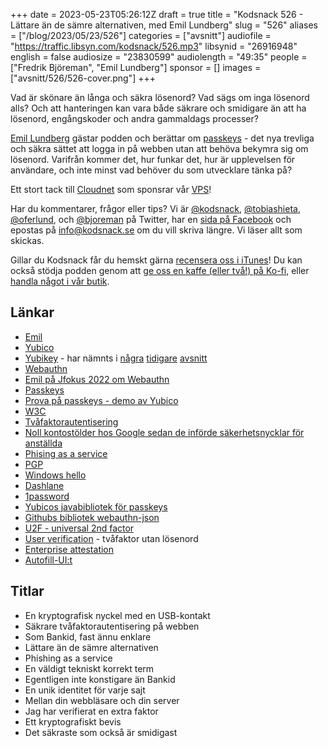 +++
date = 2023-05-23T05:26:12Z
draft = true
title = "Kodsnack 526 - Lättare än de sämre alternativen, med Emil Lundberg"
slug = "526"
aliases = ["/blog/2023/05/23/526"]
categories = ["avsnitt"]
audiofile = "https://traffic.libsyn.com/kodsnack/526.mp3"
libsynid = "26916948"
english = false
audiosize = "23830599"
audiolength = "49:35"
people = ["Fredrik Björeman", "Emil Lundberg"]
sponsor = []
images = ["avsnitt/526/526-cover.png"]
+++

Vad är skönare än långa och säkra lösenord? Vad sägs om inga lösenord alls? Och att hanteringen kan vara både säkrare och smidigare än att ha lösenord, engångskoder och andra gammaldags processer?

[Emil Lundberg](https://emlun.se/about/) gästar podden och berättar om [passkeys](https://passkeys.dev/) - det nya trevliga och säkra sättet att logga in på webben utan att behöva bekymra sig om lösenord. Varifrån kommer det, hur funkar det, hur är upplevelsen för användare, och inte minst vad behöver du som utvecklare tänka på?

Ett stort tack till [Cloudnet](https://www.cloudnet.se) som sponsrar vår [VPS](https://en.wikipedia.org/wiki/Virtual_private_server)!

Har du kommentarer, frågor eller tips? Vi är [@kodsnack](https://www.twitter.com/kodsnack), [@tobiashieta](https://www.twitter.com/tobiashieta), [@oferlund](https://www.twitter.com/oferlund), och [@bjoreman](https://www.twitter.com/bjoreman) på Twitter, har en [sida på Facebook](https://www.facebook.com/kodsnack) och epostas på [info@kodsnack.se](mailto:info@kodsnack.se) om du vill skriva längre. Vi läser allt som skickas.

Gillar du Kodsnack får du hemskt gärna [recensera oss i iTunes](https://itunes.apple.com/se/podcast/kodsnack/id561631498?l=en)! Du kan också stödja podden genom att <a href="https://ko-fi.com/kodsnack" rel="payment">ge oss en kaffe (eller två!) på Ko-fi</a>, eller [handla något i vår butik](https://shop.spreadshirt.se/kodsnack/).

## Länkar ##
* [Emil](https://emlun.se/about/)
* [Yubico](https://www.yubico.com/)
* [Yubikey](https://www.yubico.com/products/ease-of-use/) - har nämnts i [några](https://kodsnack.se/42/) [tidigare](https://kodsnack.se/273/) [avsnitt](https://kodsnack.se/274/)
* [Webauthn](https://webauthn.guide/)
* [Emil på Jfokus 2022 om Webauthn](https://www.jfokus.se/jfokus22/talks/894)
* [Passkeys](https://passkeys.dev/)
* [Prova på passkeys - demo av Yubico](https://passkey.org)
* [W3C](https://en.wikipedia.org/wiki/World_Wide_Web_Consortium)
* [Tvåfaktorautentisering](https://en.wikipedia.org/wiki/Multi-factor_authentication)
* [Noll kontostölder hos Google sedan de införde säkerhetsnycklar för anställda](https://krebsonsecurity.com/2018/07/google-security-keys-neutralized-employee-phishing/)
* [Phising as a service](https://www.bleepingcomputer.com/news/security/new-greatness-service-simplifies-microsoft-365-phishing-attacks/)
* [PGP](https://en.wikipedia.org/wiki/Pretty_Good_Privacy)
* [Windows hello](https://support.microsoft.com/en-us/windows/learn-about-windows-hello-and-set-it-up-dae28983-8242-bb2a-d3d1-87c9d265a5f0)
* [Dashlane](https://en.wikipedia.org/wiki/Dashlane)
* [1password](https://en.wikipedia.org/wiki/1Password)
* [Yubicos javabibliotek för passkeys](https://developers.yubico.com/java-webauthn-server/)
* [Githubs bibliotek webauthn-json](https://github.com/github/webauthn-json)
* [U2F - universal 2nd factor](https://en.wikipedia.org/wiki/Universal_2nd_Factor)
* [User verification](https://developers.yubico.com/WebAuthn/WebAuthn_Developer_Guide/User_Presence_vs_User_Verification.html) - tvåfaktor utan lösenord
* [Enterprise attestation](https://developers.yubico.com/WebAuthn/Concepts/Enterprise_Attestation/)
* [Autofill-UI:t](https://developer.chrome.com/blog/webauthn-conditional-ui/)

## Titlar ##
* En kryptografisk nyckel med en USB-kontakt
* Säkrare tvåfaktorautentisering på webben
* Som Bankid, fast ännu enklare
* Lättare än de sämre alternativen
* Phishing as a service
* En väldigt tekniskt korrekt term
* Egentligen inte konstigare än Bankid
* En unik identitet för varje sajt
* Mellan din webbläsare och din server
* Jag har verifierat en extra faktor
* Ett kryptografiskt bevis
* Det säkraste som också är smidigast